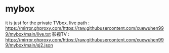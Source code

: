 # mybox
it is just for the private TVbox.
live path : https://mirror.ghproxy.com/https://raw.githubusercontent.com/xuewuhen999/mybox/main/live.txt
影视TV : https://mirror.ghproxy.com/https://raw.githubusercontent.com/xuewuhen999/mybox/main/sj2.json
